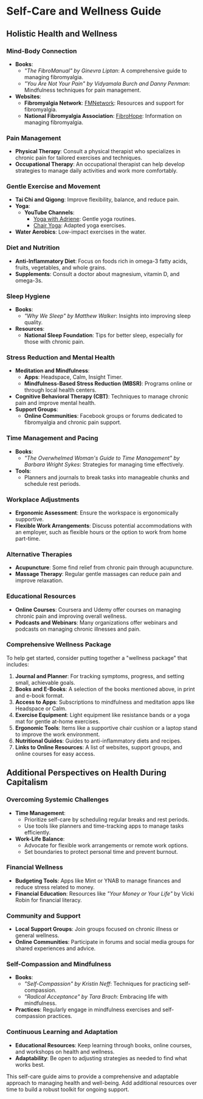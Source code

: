 # Self-Care and Wellness Guide

## Holistic Health and Wellness

### Mind-Body Connection
- **Books**: 
  - *"The FibroManual" by Ginevra Liptan*: A comprehensive guide to managing fibromyalgia.
  - *"You Are Not Your Pain" by Vidyamala Burch and Danny Penman*: Mindfulness techniques for pain management.
- **Websites**:
  - **Fibromyalgia Network**: [FMNetwork](https://www.fmnetnews.com/): Resources and support for fibromyalgia.
  - **National Fibromyalgia Association**: [FibroHope](http://www.fmaware.org/): Information on managing fibromyalgia.

### Pain Management
- **Physical Therapy**: Consult a physical therapist who specializes in chronic pain for tailored exercises and techniques.
- **Occupational Therapy**: An occupational therapist can help develop strategies to manage daily activities and work more comfortably.

### Gentle Exercise and Movement
- **Tai Chi and Qigong**: Improve flexibility, balance, and reduce pain.
- **Yoga**: 
  - **YouTube Channels**: 
    - [Yoga with Adriene](https://www.youtube.com/user/yogawithadriene): Gentle yoga routines.
    - [Chair Yoga](https://www.youtube.com/results?search_query=chair+yoga): Adapted yoga exercises.
- **Water Aerobics**: Low-impact exercises in the water.

### Diet and Nutrition
- **Anti-Inflammatory Diet**: Focus on foods rich in omega-3 fatty acids, fruits, vegetables, and whole grains.
- **Supplements**: Consult a doctor about magnesium, vitamin D, and omega-3s.

### Sleep Hygiene
- **Books**:
  - *"Why We Sleep" by Matthew Walker*: Insights into improving sleep quality.
- **Resources**:
  - **National Sleep Foundation**: Tips for better sleep, especially for those with chronic pain.

### Stress Reduction and Mental Health
- **Meditation and Mindfulness**: 
  - **Apps**: Headspace, Calm, Insight Timer.
  - **Mindfulness-Based Stress Reduction (MBSR)**: Programs online or through local health centers.
- **Cognitive Behavioral Therapy (CBT)**: Techniques to manage chronic pain and improve mental health.
- **Support Groups**: 
  - **Online Communities**: Facebook groups or forums dedicated to fibromyalgia and chronic pain support.

### Time Management and Pacing
- **Books**:
  - *"The Overwhelmed Woman's Guide to Time Management" by Barbara Wright Sykes*: Strategies for managing time effectively.
- **Tools**:
  - Planners and journals to break tasks into manageable chunks and schedule rest periods.

### Workplace Adjustments
- **Ergonomic Assessment**: Ensure the workspace is ergonomically supportive.
- **Flexible Work Arrangements**: Discuss potential accommodations with an employer, such as flexible hours or the option to work from home part-time.

### Alternative Therapies
- **Acupuncture**: Some find relief from chronic pain through acupuncture.
- **Massage Therapy**: Regular gentle massages can reduce pain and improve relaxation.

### Educational Resources
- **Online Courses**: Coursera and Udemy offer courses on managing chronic pain and improving overall wellness.
- **Podcasts and Webinars**: Many organizations offer webinars and podcasts on managing chronic illnesses and pain.

### Comprehensive Wellness Package
To help get started, consider putting together a "wellness package" that includes:

1. **Journal and Planner**: For tracking symptoms, progress, and setting small, achievable goals.
2. **Books and E-Books**: A selection of the books mentioned above, in print and e-book format.
3. **Access to Apps**: Subscriptions to mindfulness and meditation apps like Headspace or Calm.
4. **Exercise Equipment**: Light equipment like resistance bands or a yoga mat for gentle at-home exercises.
5. **Ergonomic Tools**: Items like a supportive chair cushion or a laptop stand to improve the work environment.
6. **Nutritional Guides**: Guides to anti-inflammatory diets and recipes.
7. **Links to Online Resources**: A list of websites, support groups, and online courses for easy access.

## Additional Perspectives on Health During Capitalism

### Overcoming Systemic Challenges
- **Time Management**: 
  - Prioritize self-care by scheduling regular breaks and rest periods.
  - Use tools like planners and time-tracking apps to manage tasks efficiently.
- **Work-Life Balance**: 
  - Advocate for flexible work arrangements or remote work options.
  - Set boundaries to protect personal time and prevent burnout.

### Financial Wellness
- **Budgeting Tools**: Apps like Mint or YNAB to manage finances and reduce stress related to money.
- **Financial Education**: Resources like *"Your Money or Your Life"* by Vicki Robin for financial literacy.

### Community and Support
- **Local Support Groups**: Join groups focused on chronic illness or general wellness.
- **Online Communities**: Participate in forums and social media groups for shared experiences and advice.

### Self-Compassion and Mindfulness
- **Books**: 
  - *"Self-Compassion" by Kristin Neff*: Techniques for practicing self-compassion.
  - *"Radical Acceptance" by Tara Brach*: Embracing life with mindfulness.
- **Practices**: Regularly engage in mindfulness exercises and self-compassion practices.

### Continuous Learning and Adaptation
- **Educational Resources**: Keep learning through books, online courses, and workshops on health and wellness.
- **Adaptability**: Be open to adjusting strategies as needed to find what works best.

This self-care guide aims to provide a comprehensive and adaptable approach to managing health and well-being. Add additional resources over time to build a robust toolkit for ongoing support.